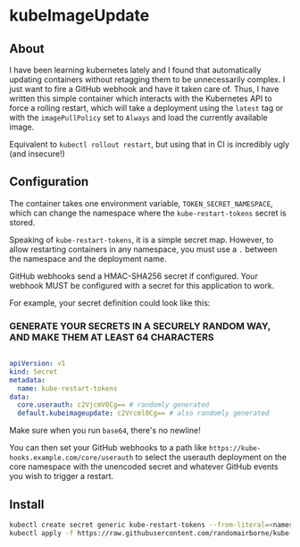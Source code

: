 # kubeImageUpdate

## About

I have been learning kubernetes lately and I found
that automatically updating containers without
retagging them to be unnecessarily complex. I just
want to fire a GitHub webhook and have it taken care
of. Thus, I have written this simple container which 
interacts with the Kubernetes API to force a rolling 
restart, which will take a deployment using the 
`latest` tag or with the `imagePullPolicy` set to 
`Always` and load the currently available image.

Equivalent to `kubectl rollout restart`, but using 
that in CI is incredibly ugly (and insecure!)

## Configuration

The container takes one environment variable,
`TOKEN_SECRET_NAMESPACE`, which can change the
namespace where the `kube-restart-tokens` secret
is stored.

Speaking of `kube-restart-tokens`, it is a simple
secret map. However, to allow restarting containers
in any namespace, you must use a `.` between the
namespace and the deployment name. 

GitHub webhooks send a HMAC-SHA256 secret if configured.
Your webhook MUST be configured with a secret for this
application to work.

For example, your secret definition could look like this:

### GENERATE YOUR SECRETS IN A SECURELY RANDOM WAY, AND MAKE THEM AT LEAST 64 CHARACTERS

```yaml

apiVersion: v1
kind: Secret
metadata:
  name: kube-restart-tokens
data:
  core.userauth: c2VjcmV0Cg== # randomly generated
  default.kubeimageupdate: c2Vrcml0Cg== # also randomly generated
```

Make sure when you run `base64`, there's no newline!

You can then set your GitHub webhooks to a path like
`https://kube-hooks.example.com/core/userauth` to select
the userauth deployment on the core namespace with the unencoded
secret and whatever GitHub events you wish to trigger a restart.

## Install

```bash
kubectl create secret generic kube-restart-tokens --from-literal=<namespace>.<deployment>=<random token>
kubectl apply -f https://raw.githubusercontent.com/randomairborne/kube-image-update/main/kube-image-update.yml
```

